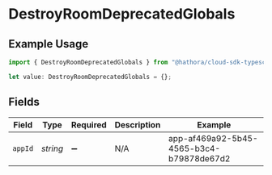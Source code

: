 # DestroyRoomDeprecatedGlobals

## Example Usage

```typescript
import { DestroyRoomDeprecatedGlobals } from "@hathora/cloud-sdk-typescript/models/operations";

let value: DestroyRoomDeprecatedGlobals = {};
```

## Fields

| Field                                    | Type                                     | Required                                 | Description                              | Example                                  |
| ---------------------------------------- | ---------------------------------------- | ---------------------------------------- | ---------------------------------------- | ---------------------------------------- |
| `appId`                                  | *string*                                 | :heavy_minus_sign:                       | N/A                                      | app-af469a92-5b45-4565-b3c4-b79878de67d2 |